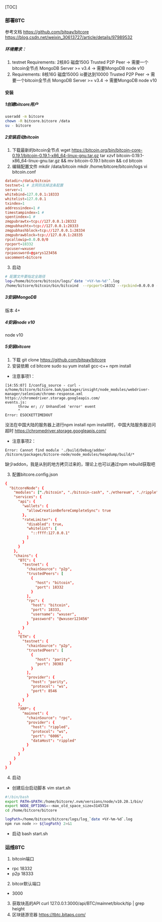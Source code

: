 [TOC]
### 部署BTC
参考文档
https://github.com/bitpay/bitcore
https://blog.csdn.net/weixin_30613727/article/details/97989532

##### 环境需求：
1. testnet Requirements:
2核8G
磁盘150G
Trusted P2P Peer          ->  需要一个bitcoin全节点
MongoDB Server >= v3.4		->  需要MongoDB
node  v10
2. Requirements:
8核16G
磁盘1500G
io要达到10000
Trusted P2P Peer          ->  需要一个bitcoin全节点
MongoDB Server >= v3.4		->  需要MongoDB
node  v10
#### 安装
##### 1创建bitcore用户
```bash
useradd -m bitcore
chown -R bitcore.bitcore /data
su - bitcore
```
##### 2安装启动bitcoin
1. 下载最新的bitcoin全节点
    wget https://bitcoin.org/bin/bitcoin-core-0.19.1/bitcoin-0.19.1-x86_64-linux-gnu.tar.gz
    tar xzvf bitcoin-0.19.1-x86_64-linux-gnu.tar.gz && mv bitcoin-0.19.1 bitcoin && cd bitcoin
2. 编辑配置文件
mkdir /data/bitcoin
mkdir /home/bitcore/bitcoin/logs
vi bitcoin.conf
```conf
datadir=/data/bitcoin
testnet=1 # 主网则去掉这条配置
server=1
whitebind=127.0.0.1:18333
whitelist=127.0.0.1
txindex=1
addressindex=1 # 
timestampindex=1 # 
spentindex=1 #
zmqpubrawtx=tcp://127.0.0.1:28332
zmqpubhashtx=tcp://127.0.0.1:28333
zmqpubhashblock=tcp://127.0.0.1:28334
zmqpubrawblock=tcp://127.0.0.1:28335
rpcallowip=0.0.0.0/0
rpcport=18332
rpcuser=wxuser
rpcpassword=@garys123456
uacomment=bitcore
```
3. 启动
```bash
# 配置文件要指定全路径
log=/home/bitcore/bitcoin/logs/`date '+%Y-%m-%d'`.log
/home/bitcore/bitcoin/bin/bitcoind  --rpcport=18332 --rpcbind=0.0.0.0 -conf=/home/bitcore/bitcoin/bitcoin.conf >> $log
```
##### 3安装MongoDB
版本 4+
##### 4安装node v10
node  v10
##### 5安装bitcore
1. 下载
git clone https://github.com/bitpay/bitcore
2. 安装依赖
cd bitcore
sudo su yum install gcc-c++ 
npm install
- 注意事项1：
```log
[14:55:07] I/config_source - curl -o/home/bitcore/bitcore.bak/packages/insight/node_modules/webdriver-manager/selenium/chrome-response.xml https://chromedriver.storage.googleapis.com/
events.js:
      throw er; // Unhandled 'error' event
      ^
Error: ESOCKETTIMEDOUT
```
没法在中国大陆的服务器上进行npm install
npm installl时，中国大陆服务器访问超时 https://chromedriver.storage.googleapis.com/

- 注意事项2：
```log
Error: Cannot find module './build/Debug/addon'
/bitcore/packages/bitcore-node/node_modules/heapdump/build/*
```
缺少addon，我是从别的地方拷贝过来的，理论上也可以通过npm rebuild获取吧

3. 配置bitcore.config.json
```conf
{
  "bitcoreNode": {
    "modules": ["./bitcoin", "./bitcoin-cash", "./ethereum", "./ripple"],
    "services": {
      "api": {
        "wallets": {
          "allowCreationBeforeCompleteSync": true
        },
        "rateLimiter": {
          "disabled": true,
          "whitelist": [
            "::ffff:127.0.0.1"
          ]
        }
      }
    },
    "chains": {
      "BTC": {
        "testnet": {
          "chainSource": "p2p",
          "trustedPeers": [
            { 
              "host": "bitcoin",
              "port": 18332
            }
          ],
          "rpc": {
            "host": "bitcoin",
            "port": 18333,
            "username": "wxuser",
            "password": "@wxuser123456"
          }
        }
      },
      "ETH": {
        "testnet": {
          "chainSource": "p2p",
          "trustedPeers": [
            {
              "host": "parity",
              "port": 30303
            }
          ],
          "provider": {
            "host": "parity",
            "protocol": "ws",
            "port": 8546
          }
        }
      },
      "XRP": {
        "mainnet": {
          "chainSource": "rpc",
          "provider": {
            "host": "rippled",
            "protocol": "ws",
            "port": "6006",
            "dataHost": "rippled"
          }
        }
      }
    }
  }
}
```
4. 启动
- 创建后台启动脚本 vim start.sh
```bash
#!/bin/bash
export PATH=$PATH:/home/bitcore/.nvm/versions/node/v10.20.1/bin/
export NODE_OPTIONS=--max_old_space_size=3145728
cd /home/bitcore/bitcore

logPath=/home/bitcore/bitcore/logs/log_`date +%Y-%m-%d`.log
npm run node >> ${logPath} 2>&1
```
- 启动
bash start.sh

### 运维BTC
1. bitcoin端口
  - rpc 18332
  - p2p 18333
2. bitcor默认端口
  - 3000
3. 获取块高的API
  curl 127.0.0.1:3000/api/BTC/mainnet/block/tip | grep height
4. 区块链游览器
  https://tbtc.bitaps.com/